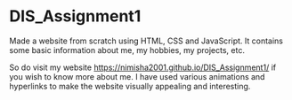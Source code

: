 ﻿# DIS_Assignment1
Made a website from scratch using HTML, CSS and JavaScript. It contains some basic information about me, my hobbies, my projects, etc. 

So do visit my website https://nimisha2001.github.io/DIS_Assignment1/ if you wish to know more about me. I have used various animations and hyperlinks to make the website visually appealing and interesting.
